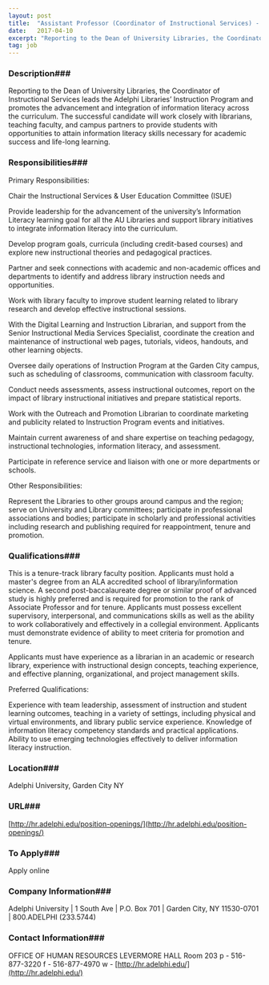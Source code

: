 ```yaml
---
layout: post
title:  "Assistant Professor (Coordinator of Instructional Services) - Adelphi University"
date:   2017-04-10
excerpt: "Reporting to the Dean of University Libraries, the Coordinator of Instructional Services leads the Adelphi Libraries’ Instruction Program and promotes the advancement and integration of information literacy across the curriculum. The successful candidate will work closely with librarians, teaching faculty, and campus partners to provide students with opportunities to attain..."
tag: job
---
```


### Description###

Reporting to the Dean of University Libraries, the Coordinator of Instructional Services leads the Adelphi Libraries’ Instruction Program and promotes the advancement and integration of information literacy across the curriculum. The successful candidate will work closely with librarians, teaching faculty, and campus partners to provide students with opportunities to attain information literacy skills necessary for academic success and life-long learning.


### Responsibilities###

Primary Responsibilities:

Chair the Instructional Services & User Education Committee (ISUE)

Provide leadership for the advancement of the university’s Information Literacy learning goal for all the AU Libraries and support library initiatives to integrate information literacy into the curriculum.
     
Develop program goals, curricula (including credit-based courses) and explore new instructional theories and pedagogical practices.

Partner and seek connections with academic and non-academic offices and departments to identify and address library instruction needs and opportunities.

Work with library faculty to improve student learning related to library research and develop effective instructional sessions.

 With the Digital Learning and Instruction Librarian, and support from the Senior Instructional Media Services Specialist, coordinate the creation and maintenance of instructional web pages, tutorials, videos, handouts, and other learning objects.

Oversee daily operations of Instruction Program at the Garden City campus, such as scheduling of classrooms, communication with classroom faculty.

Conduct needs assessments, assess instructional outcomes, report on the impact of library instructional initiatives and prepare statistical reports.

Work with the Outreach and Promotion Librarian to coordinate marketing and publicity related to Instruction Program events and initiatives.

Maintain current awareness of and share expertise on teaching pedagogy, instructional technologies, information literacy, and assessment.

Participate in reference service and liaison with one or more departments or schools.

Other Responsibilities:

Represent the Libraries to other groups around campus and the region; serve on University and Library committees; participate in professional associations and bodies; participate in scholarly and professional activities including research and publishing required for reappointment, tenure and promotion.


### Qualifications###

This is a tenure-track library faculty position. Applicants must hold a master's degree from an ALA accredited school of library/information science. A second post-baccalaureate degree or similar proof of advanced study is highly preferred and is required for promotion to the rank of Associate Professor and for tenure.  Applicants must possess excellent supervisory, interpersonal, and communications skills as well as the ability to work collaboratively and effectively in a collegial environment.  Applicants must demonstrate evidence of ability to meet criteria for promotion and tenure.

Applicants must have experience as a librarian in an academic or research library, experience with instructional design concepts, teaching experience, and effective planning, organizational, and project management skills.

Preferred Qualifications:

Experience with team leadership, assessment of instruction and student learning outcomes, teaching in a variety of settings, including physical and virtual environments, and library public service experience.
Knowledge of information literacy competency standards and practical applications.
Ability to use emerging technologies effectively to deliver information literacy instruction.





### Location###

Adelphi University, Garden City NY 


### URL###

[http://hr.adelphi.edu/position-openings/](http://hr.adelphi.edu/position-openings/)

### To Apply###

Apply online


### Company Information###

Adelphi University | 1 South Ave | P.O. Box 701 | Garden City, NY 11530-0701 | 800.ADELPHI (233.5744)


### Contact Information###

OFFICE OF HUMAN RESOURCES
LEVERMORE HALL Room 203
p - 516-877-3220
f - 516-877-4970
w - [http://hr.adelphi.edu/](http://hr.adelphi.edu/)

